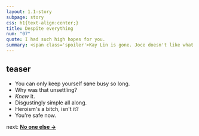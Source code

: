 ```yaml
---
layout: 1.1-story
subpage: story
css: h1{text-align:center;}
title: Despite everything
num: "07"
quote: I had such high hopes for you.
summary: <span class='spoiler'>Kay Lin is gone. Joce doesn't like what she finds.</span>
---
```

## teaser
- You can only keep yourself ~~sane~~ busy so long.
- Why was that unsettling?
- *Knew* it.
- <span class="spoiler">Disgustingly simple all along.</span> <!--KL confessional-->
- <span class="spoiler">Heroism's a bitch, isn't it?</span>
- <span class="spoiler">You're safe now.</span>

<p class="next">next: <b><a href="{%include url.html%}/story/08">No one else →</a></b></p>